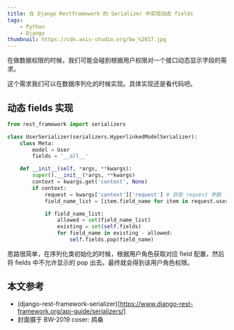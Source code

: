 ```yaml
---
title: 在 Django Restframework 的 Serializer 中实现动态 fields
tags:
    - Python
    - Django
thumbnail: https://cdn.axis-studio.org/bw_%2017.jpg
---
```


在做数据权限的时候，我们可能会碰到根据用户权限对一个接口动态显示字段的需求。

这个需求我们可以在数据序列化的时候实现。具体实现还是看代码吧。

## 动态 fields 实现

```python
from rest_framework import serializers

class UserSerializer(serializers.HyperlinkedModelSerializer):
    class Meta:
        model = User
        fields = '__all__'

    def __init__(self, *args, **kwargs):
        super().__init__(*args, **kwargs)
        context = kwargs.get('context', None)
        if context:
            request = kwargs['context']['request'] # 获取 request 参数
            field_name_list = [item.field_name for item in request.user.role.field_config] # 根据用户角色获取 field_list

            if field_name_list:
                allowed = set(field_name_list)
                existing = set(self.fields)
                for field_name in existing - allowed:
                    self.fields.pop(field_name)
```

思路很简单，在序列化类初始化的时候，根据用户角色获取对应 field 配置，然后将 fields 中不允许显示的 pop 出去。最终就会得到该用户角色权限。

## 本文参考

- (django-rest-framework-serializer)[https://www.django-rest-framework.org/api-guide/serializers/]
- 封面摄于 BW-2019 coser: 鸪桑